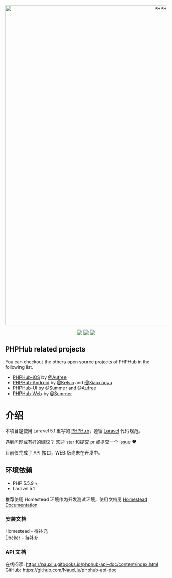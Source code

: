<p align="center">
<img src="http://ww4.sinaimg.cn/large/76dc7f1bgw1eyfw7ewb0nj20q808774z.jpg" alt="PHPHub-iOS" title="PHPHub-iOS" width="1000"/>
</p>

<p align="center">
<a href="https://styleci.io/repos/42855306"><img src="https://styleci.io/repos/42855306/shield?style=flat"/></a>
<a href="https://weibo.com/846936588"><img src="https://img.shields.io/badge/contact-@NauxLiu-orange.svg?style=flat" /></a>
<a href="https://github.com/NauxLiu/phphub-server/blob/master/LICENSE"><img src="https://img.shields.io/badge/license-MIT-green.svg?style=flat" /></a></p>



## PHPHub related projects

You can checkout the others open source projects of PHPHub in the following list.

* [PHPHub-iOS](https://github.com/Aufree/phphub-ios) by [@Aufree](https://github.com/Aufree)
* [PHPHub-Android](https://github.com/CycloneAxe/phphub-android) by [@Kelvin](https://github.com/CycloneAxe) and [@Xiaoxiaoyu](https://github.com/xiaoxiaoyu)
* [PHPHub-UI](https://github.com/phphub/phphub-ui) by [@Summer](https://github.com/phphub/phphub-ui) and [@Aufree](https://github.com/aufree)
* [PHPHub-Web](https://github.com/summerblue/phphub) by [@Summer](https://github.com/phphub/phphub-ui)


# 介绍
本项目是使用 Laravel 5.1 重写的 [PHPHub](https://github.com/summerblue/phphub)，遵循 [Laravel](https://styleci.readme.io/docs/presets#laravel) 代码规范。

遇到问题或有好的建议？ 欢迎 star 和提交 pr 或提交一个 [issue](https://github.com/NauxLiu/phphub-server/issues) ❤

目前仅完成了 API 接口，WEB 版尚未在开发中。

## 环境依赖
* PHP 5.5.9 +
* Laravel 5.1

推荐使用 Homestead 环境作为开发测试环境，使用文档见 [Homestead Documentation](http://laravel-china.org/docs/5.0/homestead)

### 安装文档
Homestead - 待补充  
Docker - 待补充  

### API 文档

在线阅读: https://nauxliu.gitbooks.io/phphub-api-doc/content/index.html
GitHub: https://github.com/NauxLiu/phphub-api-doc

